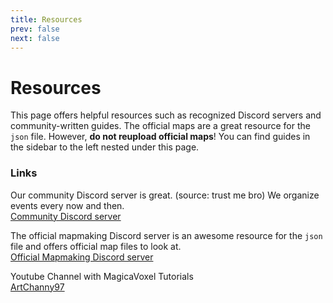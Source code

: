 ```yaml
---
title: Resources
prev: false
next: false
---
```


# Resources
This page offers helpful resources such as recognized Discord servers and community-written guides. The official maps are a great resource for the `json` file. However, **do not reupload official maps**! You can find guides in the sidebar to the left nested under this page.

### Links
Our community Discord server is great. (source: trust me bro) We organize events every now and then.<br/>
[Community Discord server](https://discord.gg/t5zhZRJ2w3)

The official mapmaking Discord server is an awesome resource for the `json` file and offers official map files to look at.<br/>
[Official Mapmaking Discord server](https://discord.gg/sJA3cs4DEV)

Youtube Channel with MagicaVoxel Tutorials<br/>
[ArtChanny97](https://youtube.com/c/ArtChanny97)